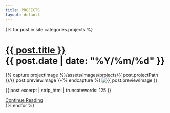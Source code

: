 ```yaml
---
title: PROJECTS
layout: default
---
```


<main>
  {% for post in site.categories.projects %}
    <div class="posts">
    <h1>
      <a href="{{ post.url }}" class="link">{{ post.title }}</a>
      <div class="pageDate">{{ post.date | date: "%Y/%m/%d" }}</div>
    </h1>
    {% capture projectImage %}/assets/images/projects/{{ post.projectPath }}/{{ post.previewImage }}{% endcapture %}
    <img src="{{ projectImage }}" alt="{{ post.previewImage }}" class="postPreviewImage">
    <p>{{ post.excerpt | strip_html | truncatewords: 125  }}</p>
    <a class="link" id="continue" href="{{ post.url }}" >Continue Reading</a>
    </div>
  {% endfor %}
</main>
